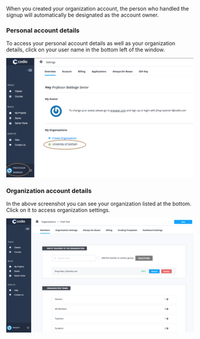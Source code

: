 When you created your organization account, the person who handled the signup will automatically be designated as the account owner.

### Personal account details

To access your personal account details as well as your organization details, click on your user name in the bottom left of the window.

![](.guides/img/account-personal.png)

### Organization account details
In the above screenshot you can see your organization listed at the bottom. Click on it to access organization settings.

![](.guides/img/account-organization.png)